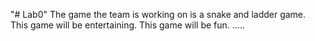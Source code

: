 "# Lab0" 
The game the team is working on is a snake and ladder game.
This game will be entertaining.
This game will be fun.
.....